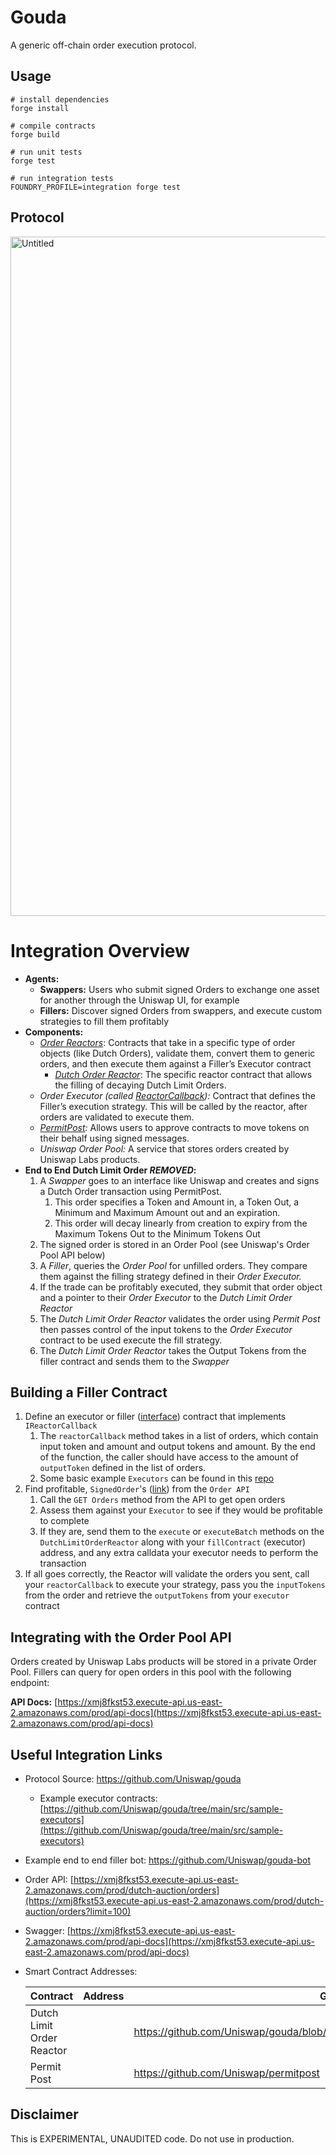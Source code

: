# Gouda
A generic off-chain order execution protocol. 

## Usage

```
# install dependencies
forge install

# compile contracts
forge build

# run unit tests
forge test

# run integration tests
FOUNDRY_PROFILE=integration forge test
```

## Protocol
<img width="1087" alt="Untitled" src="https://user-images.githubusercontent.com/8218221/197440654-ead0fe75-2d4c-4f93-a7ff-b995481cf545.png">

# Integration Overview

- **Agents:**
    - **Swappers:** Users who submit signed Orders to exchange one asset for another through the Uniswap UI, for example
    - **Fillers:** Discover signed Orders from swappers, and execute custom strategies to fill them profitably
- **Components:**
    - *[Order Reactors](https://github.com/Uniswap/gouda/blob/main/src/interfaces/IReactor.sol)*:  Contracts that take in a specific type of order objects (like Dutch Orders), validate them, convert them to generic orders, and then execute them against a Filler’s Executor contract
        - *[Dutch Order Reactor](https://github.com/Uniswap/gouda/blob/main/src/reactors/DutchLimitOrderReactor.sol)*: The specific reactor contract that allows the filling of decaying Dutch Limit Orders.
    - *Order Executor (called [ReactorCallback](https://github.com/Uniswap/gouda/blob/main/src/interfaces/IReactorCallback.sol)):* Contract that defines the Filler’s execution strategy. This will be called by the reactor, after orders are validated to execute them.
    - *[PermitPost](https://github.com/Uniswap/permitpost):* Allows users to approve contracts to move tokens on their behalf using signed messages.
    - *Uniswap Order Pool:* A service that stores orders created by Uniswap Labs products.
- **End to End Dutch Limit Order ***REMOVED***:**
    1. A *Swapper* goes to an interface like Uniswap and creates and signs a Dutch Order transaction using PermitPost.
        1. This order specifies a Token and Amount in, a Token Out, a Minimum and Maximum Amount out and an expiration. 
        2. This order will decay linearly from creation to expiry from the Maximum Tokens Out to the Minimum Tokens Out
    2. The signed order is stored in an Order Pool (see Uniswap's Order Pool API below)
    3. A *Filler*, queries the *Order Pool* for unfilled orders. They compare them against the filling strategy defined in their *Order Executor.* 
    4. If the trade can be profitably executed, they submit that order object and a pointer to their *Order Executor* to the *Dutch Limit Order Reactor*
    5. The *Dutch Limit Order Reactor* validates the order using *Permit Post* then passes control of the input tokens to the *Order Executor* contract to be used execute the fill strategy.   
    6.  The *Dutch Limit Order Reactor* takes the Output Tokens from the filler contract and sends them to the *Swapper*

## Building a Filler Contract

1. Define an executor or filler ([interface](https://github.com/Uniswap/gouda/blob/main/src/interfaces/IReactorCallback.sol)) contract that implements `IReactorCallback`
    1. The `reactorCallback` method takes in a list of orders, which contain input token and amount and output tokens and amount. By the end of the function, the caller should have access to the amount of `outputToken` defined in the list of orders. 
    2. Some basic example `Executors` can be found in this [repo](https://github.com/Uniswap/gouda/tree/main/src/sample-executors)
2. Find profitable, `SignedOrder`'s ([link](https://github.com/Uniswap/gouda/blob/c4b95723fa4b9e30533d50e931591b2a20d91767/src/base/ReactorStructs.sol#L36)) from the `Order API` 
    1. Call the `GET Orders` method from the API to get open orders 
    2. Assess them against your `Executor` to see if they would be profitable to complete
    3. If they are, send them to the `execute` or `executeBatch` methods on the `DutchLimitOrderReactor` along with your `fillContract` (executor) address, and any extra calldata your executor needs to perform the transaction
3. If all goes correctly, the Reactor will validate the orders you sent, call your `reactorCallback` to execute your strategy, pass you the `inputTokens` from the order and retrieve the `outputTokens` from your `executor` contract

## Integrating with the Order Pool API

Orders created by Uniswap Labs products will be stored in a private Order Pool. Fillers can query for open orders in this pool with the following endpoint:  

**API Docs:**  [https://xmj8fkst53.execute-api.us-east-2.amazonaws.com/prod/api-docs](https://xmj8fkst53.execute-api.us-east-2.amazonaws.com/prod/api-docs)

## Useful Integration Links

- Protocol Source: https://github.com/Uniswap/gouda
    - Example executor contracts: [https://github.com/Uniswap/gouda/tree/main/src/sample-executors](https://github.com/Uniswap/gouda/tree/main/src/sample-executors)
- Example end to end filler bot: https://github.com/Uniswap/gouda-bot
- Order API: [https://xmj8fkst53.execute-api.us-east-2.amazonaws.com/prod/dutch-auction/orders](https://xmj8fkst53.execute-api.us-east-2.amazonaws.com/prod/dutch-auction/orders?limit=100)
- Swagger: [https://xmj8fkst53.execute-api.us-east-2.amazonaws.com/prod/api-docs](https://xmj8fkst53.execute-api.us-east-2.amazonaws.com/prod/api-docs)
- Smart Contract Addresses:
    
    
    | Contract | Address | GH Link |
    | --- | --- | --- |
    | Dutch Limit Order Reactor |   | https://github.com/Uniswap/gouda/blob/main/src/reactors/DutchLimitOrderReactor.sol |
    | Permit Post |   | https://github.com/Uniswap/permitpost |

## Disclaimer
This is EXPERIMENTAL, UNAUDITED code. Do not use in production.
